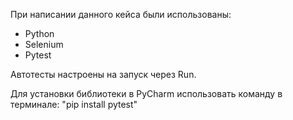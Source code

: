 

При написании данного кейса были использованы:
  * Python
  * Selenium
  * Pytest

Автотесты настроены на запуск через Run.

Для установки библиотеки в PyCharm использовать команду в терминале: "pip install pytest"
